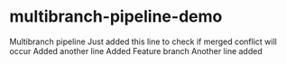 # multibranch-pipeline-demo

Multibranch pipeline
Just added this line to check if merged conflict will occur
Added another line
Added Feature branch
Another line added








